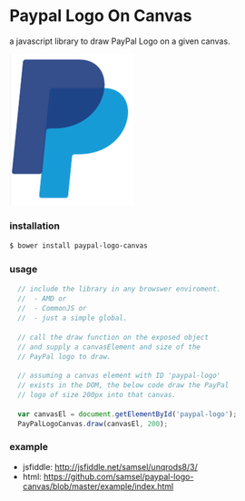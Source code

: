 Paypal Logo On Canvas
=====================

a javascript library to draw PayPal Logo on a given canvas.

![PayPal Logo](https://raw.githubusercontent.com/samsel/paypal-logo-canvas/master/example/example.png)

### installation
```bash
$ bower install paypal-logo-canvas
```

### usage
```javascript
  // include the library in any browswer enviroment.
  //  - AMD or
  //  - CommonJS or 
  //  - just a simple global.

  // call the draw function on the exposed object
  // and supply a canvasElement and size of the
  // PayPal logo to draw.

  // assuming a canvas element with ID 'paypal-logo' 
  // exists in the DOM, the below code draw the PayPal 
  // logo of size 200px into that canvas.

  var canvasEl = document.getElementById('paypal-logo');
  PayPalLogoCanvas.draw(canvasEl, 200);
```


### example
* jsfiddle: http://jsfiddle.net/samsel/unqrods8/3/
* html: https://github.com/samsel/paypal-logo-canvas/blob/master/example/index.html